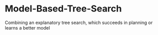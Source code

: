 # Model-Based-Tree-Search
Combining an explanatory tree search, which succeeds in planning or learns a better model
